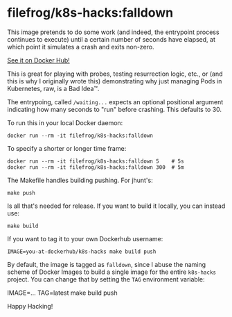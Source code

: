 filefrog/k8s-hacks:falldown
===========================

This image pretends to do some work (and indeed, the entrypoint
process continues to execute) until a certain number of seconds
have elapsed, at which point it simulates a crash and exits
non-zero.

[See it on Docker Hub!][1]

This is great for playing with probes, testing resurrection logic,
etc., or (and this is why I originally wrote this) demonstrating
why just managing Pods in Kubernetes, raw, is a Bad Idea™.

The entrypoing, called `/waiting...` expects an optional
positional argument indicating how many seconds to "run" before
crashing.  This defaults to 30.

To run this in your local Docker daemon:

    docker run --rm -it filefrog/k8s-hacks:falldown

To specify a shorter or longer time frame:

    docker run --rm -it filefrog/k8s-hacks:falldown 5    # 5s
    docker run --rm -it filefrog/k8s-hacks:falldown 300  # 5m

The Makefile handles building pushing.  For jhunt's:

    make push

Is all that's needed for release.  If you want to build it
locally, you can instead use:

    make build

If you want to tag it to your own Dockerhub username:

    IMAGE=you-at-dockerhub/k8s-hacks make build push

By default, the image is tagged as `falldown`, since I abuse the
naming scheme of Docker Images to build a single image for the
entire `k8s-hacks` project.  You can change that by setting the
`TAG` environment variable:

   IMAGE=... TAG=latest make build push

Happy Hacking!


[1]: https://hub.docker.com/r/filefrog/k8s-hacks/tags?page=1&name=falldown
